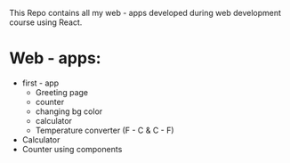 This Repo contains all my web - apps developed during web development course using React.
# Web - apps:
- first - app
  - Greeting page
  - counter
  - changing bg color
  - calculator
  - Temperature converter (F - C & C - F)
 - Calculator
 - Counter using components 
